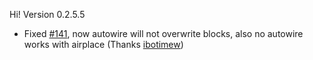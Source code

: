 Hi! Version 0.2.5.5

 - Fixed [#141](https://github.com/Bumer-32/Redstone-Helper/issues/141), now autowire will not overwrite blocks, also no autowire works with airplace (Thanks [ibotimew](https://github.com/ibotimew))